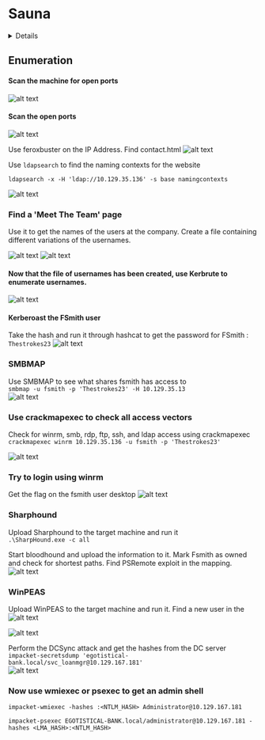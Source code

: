# Sauna

<details>
<details>
  <summary><strong>Summary</strong></summary>
Start by scanning the open ports. Find an http port and a website. Use feroxbuster to start enumerating the webpage. Poke around the webpage with some SQLi and XSS, but don't find anything. Find a "Meet The Team" page and get the users from there. Create a file with variations of the usernames and use `kerbrute` to find if any of them are valid. Find a valid username `fsmith`. Kerberoast fsmith and get his credentials. Crack the hash to get his password and get an initial foothold with a shell. Upload Sharphound and WinPEAS to the machine and run both. Find credentials for a svc_loanmanager in the WinPEAS dump and find that user in the sharphound dump. Discover that the user can perform a DCSync attack and get the hashes from the DC. Perform a pass-the-hash-attack and gain root access.
</details>
<br>

<summary2><strong>What I Learned</strong></summary2>

<body>

1. WinPEAS and Bloodhound go together like white on rice
2. Never discount "Meet the Team" or "Leadership" pages
3. Always check the scripts in the impacket-examples
4. LDAPSearch is excellent for initial enumeration into the AD Domain
5. I like Vim scripting and need to get better at it ![alt text](images/image-14.png)

</body>
</details>

## Enumeration

#### Scan the machine for open ports

![alt text](images/image.png)

#### Scan the open ports

![alt text](images/image-2.png)

Use feroxbuster on the IP Address. Find contact.html
![alt text](images/image-3.png)

Use `ldapsearch` to find the naming contexts for the website

```
ldapsearch -x -H 'ldap://10.129.35.136' -s base namingcontexts
```

![alt text](images/image-1.png)

### Find a 'Meet The Team' page

Use it to get the names of the users at the company. Create a file containing different variations of the usernames.

![alt text](images/image-13.png)
![alt text](images/image-14.png)

#### Now that the file of usernames has been created, use Kerbrute to enumerate usernames.

![alt text](images/image-4.png)

#### Kerberoast the FSmith user

Take the hash and run it through hashcat to get the password for FSmith : `Thestrokes23`
![alt text](images/image-5.png)

### SMBMAP

Use SMBMAP to see what shares fsmith has access to  
`smbmap -u fsmith -p 'Thestrokes23' -H 10.129.35.13`  
![alt text](images/image-15.png)

### Use crackmapexec to check all access vectors

Check for winrm, smb, rdp, ftp, ssh, and ldap access using crackmapexec  
`crackmapexec winrm 10.129.35.136 -u fsmith -p 'Thestrokes23'`

![alt text](images/image-6.png)

### Try to login using winrm

Get the flag on the fsmith user desktop
![alt text](images/image-7.png)

### Sharphound

Upload Sharphound to the target machine and run it  
`.\SharpHound.exe -c all`

Start bloodhound and upload the information to it. Mark Fsmith as owned and check for shortest paths.
Find PSRemote exploit in the mapping.
![alt text](images/image-8.png)

### WinPEAS

Upload WinPEAS to the target machine and run it. Find a new user in the
![alt text](images/image-10.png)

![alt text](images/image-9.png)

Perform the DCSync attack and get the hashes from the DC server  
`impacket-secretsdump 'egotistical-bank.local/svc_loanmgr@10.129.167.181'`  
![alt text](images/image-12.png)

### Now use wmiexec or psexec to get an admin shell

```
impacket-wmiexec -hashes :<NTLM_HASH> Administrator@10.129.167.181

impacket-psexec EGOTISTICAL-BANK.local/administrator@10.129.167.181 -hashes <LMA_HASH>:<NTLM_HASH>
```
